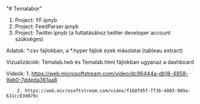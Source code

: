 "# Temalabor" 
1. Project: YF.ipnyb
2. Project: FeedParser.ipnyb
3. Project: Twitter.ipnyb (a futtatásához twitter developer account szükséges)

Adatok: *.csv fájlokban, a *.hyper fájlok ezek másolatai (tableau extract)

Vizualizációk: Témalab.twb és Temalab.html fájlokban ugyanaz a dashboard

Videók: 
        1. https://web.microsoftstream.com/video/dc96444a-db18-4858-9ab0-7ddeda361aa8

        2. https://web.microsoftstream.com/video/f168fd5f-ff3b-4803-989a-611cc83d079c
